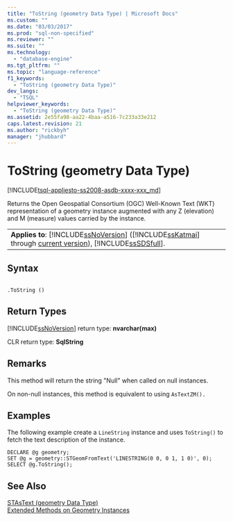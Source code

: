 ```yaml
---
title: "ToString (geometry Data Type) | Microsoft Docs"
ms.custom: ""
ms.date: "03/03/2017"
ms.prod: "sql-non-specified"
ms.reviewer: ""
ms.suite: ""
ms.technology: 
  - "database-engine"
ms.tgt_pltfrm: ""
ms.topic: "language-reference"
f1_keywords: 
  - "ToString (geometry Data Type)"
dev_langs: 
  - "TSQL"
helpviewer_keywords: 
  - "ToString (geometry Data Type)"
ms.assetid: 2e55fa98-aa22-4baa-a516-7c233a33e212
caps.latest.revision: 21
ms.author: "rickbyh"
manager: "jhubbard"
---
```

# ToString (geometry Data Type)
[!INCLUDE[tsql-appliesto-ss2008-asdb-xxxx-xxx_md](../../relational-databases/import-export/includes/tsql-appliesto-ss2008-asdb-xxxx-xxx-md.md)]

  Returns the Open Geospatial Consortium (OGC) Well-Known Text (WKT) representation of a geometry instance augmented with any Z (elevation) and M (measure) values carried by the instance.  
  
||  
|-|  
|**Applies to**: [!INCLUDE[ssNoVersion](../../advanced-analytics/r-services/includes/ssnoversion-md.md)] ([!INCLUDE[ssKatmai](../../analysis-services/data-mining/includes/sskatmai-md.md)] through [current version](http://go.microsoft.com/fwlink/p/?LinkId=299658)), [!INCLUDE[ssSDSfull](../../analysis-services/multidimensional-models/includes/sssdsfull-md.md)].|  
  
## Syntax  
  
```  
  
.ToString ()  
```  
  
## Return Types  
 [!INCLUDE[ssNoVersion](../../advanced-analytics/r-services/includes/ssnoversion-md.md)] return type: **nvarchar(max)**  
  
 CLR return type: **SqlString**  
  
## Remarks  
 This method will return the string "Null" when called on null instances.  
  
 On non-null instances, this method is equivalent to using `AsTextZM().`  
  
## Examples  
 The following example create a `LineString` instance and uses `ToString()` to fetch the text description of the instance.  
  
```  
DECLARE @g geometry;  
SET @g = geometry::STGeomFromText('LINESTRING(0 0, 0 1, 1 0)', 0);  
SELECT @g.ToString();  
```  
  
## See Also  
 [STAsText &#40;geometry Data Type&#41;](../../t-sql/data-types/stastext-geometry-data-type.md)   
 [Extended Methods on Geometry Instances](../../t-sql/data-types/extended-methods-on-geometry-instances.md)  
  
  